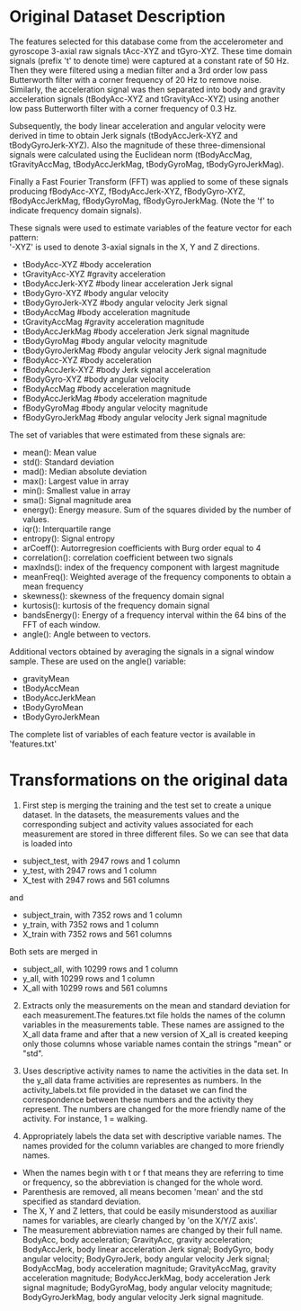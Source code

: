 Original Dataset Description
============================

The features selected for this database come from the accelerometer and gyroscope 3-axial raw signals tAcc-XYZ and tGyro-XYZ. 
These time domain signals (prefix 't' to denote time) were captured at a constant rate of 50 Hz. Then they were filtered using a median 
filter and a 3rd order low pass Butterworth filter with a corner frequency of 20 Hz to remove noise. Similarly, the acceleration signal 
was then separated into body and gravity acceleration signals (tBodyAcc-XYZ and tGravityAcc-XYZ) using another low pass Butterworth filter 
with a corner frequency of 0.3 Hz. 

Subsequently, the body linear acceleration and angular velocity were derived in time to obtain Jerk signals 
(tBodyAccJerk-XYZ and tBodyGyroJerk-XYZ). Also the magnitude of these three-dimensional signals were calculated using the Euclidean norm 
(tBodyAccMag, tGravityAccMag, tBodyAccJerkMag, tBodyGyroMag, tBodyGyroJerkMag). 

Finally a Fast Fourier Transform (FFT) was applied to some of these signals producing fBodyAcc-XYZ, fBodyAccJerk-XYZ, fBodyGyro-XYZ, 
fBodyAccJerkMag, fBodyGyroMag, fBodyGyroJerkMag. (Note the 'f' to indicate frequency domain signals). 

These signals were used to estimate variables of the feature vector for each pattern:  
'-XYZ' is used to denote 3-axial signals in the X, Y and Z directions.

* tBodyAcc-XYZ                    #body acceleration 
* tGravityAcc-XYZ                 #gravity acceleration 
* tBodyAccJerk-XYZ                #body linear acceleration Jerk signal
* tBodyGyro-XYZ                   #body angular velocity 
* tBodyGyroJerk-XYZ               #body angular velocity Jerk signal
* tBodyAccMag                     #body acceleration magnitude
* tGravityAccMag                  #gravity acceleration magnitude
* tBodyAccJerkMag                 #body acceleration Jerk signal magnitude
* tBodyGyroMag                    #body angular velocity magnitude
* tBodyGyroJerkMag                #body angular velocity Jerk signal magnitude
* fBodyAcc-XYZ                    #body acceleration 
* fBodyAccJerk-XYZ                #body Jerk signal acceleration 
* fBodyGyro-XYZ                   #body angular velocity 
* fBodyAccMag                     #body acceleration magnitude
* fBodyAccJerkMag                 #body acceleration magnitude
* fBodyGyroMag                    #body angular velocity magnitude
* fBodyGyroJerkMag                #body angular velocity Jerk signal magnitude

The set of variables that were estimated from these signals are: 

* mean(): Mean value
* std(): Standard deviation
* mad(): Median absolute deviation 
* max(): Largest value in array
* min(): Smallest value in array
* sma(): Signal magnitude area
* energy(): Energy measure. Sum of the squares divided by the number of values. 
* iqr(): Interquartile range 
* entropy(): Signal entropy
* arCoeff(): Autorregresion coefficients with Burg order equal to 4
* correlation(): correlation coefficient between two signals
* maxInds(): index of the frequency component with largest magnitude
* meanFreq(): Weighted average of the frequency components to obtain a mean frequency
* skewness(): skewness of the frequency domain signal 
* kurtosis(): kurtosis of the frequency domain signal 
* bandsEnergy(): Energy of a frequency interval within the 64 bins of the FFT of each window.
* angle(): Angle between to vectors.

Additional vectors obtained by averaging the signals in a signal window sample. These are used on the angle() variable:

* gravityMean
* tBodyAccMean
* tBodyAccJerkMean
* tBodyGyroMean
* tBodyGyroJerkMean

The complete list of variables of each feature vector is available in 'features.txt'


Transformations on the original data
====================================

1) First step is merging the training and the test set to create a unique dataset. In the datasets, the measurements values and the corresponding subject and activity values associated for each measurement are stored in three different files. So we can see that data is loaded into 

* subject_test, with 2947 rows and 1 column
* y_test, with 2947 rows and 1 column
* X_test with 2947 rows and 561 columns

and 

* subject_train, with 7352 rows and 1 column
* y_train, with 7352 rows and 1 column
* X_train with 7352 rows and 561 columns

Both sets are merged in

* subject_all, with 10299 rows and 1 column
* y_all, with 10299 rows and 1 column
* X_all with 10299 rows and 561 columns


2) Extracts only the measurements on the mean and standard deviation for each measurement.The features.txt file holds the names of the column variables in the measurements table. These names are assigned to the X_all data frame and after that a new version of X_all is created keeping only those columns whose variable names contain the strings "mean" or "std".

3) Uses descriptive activity names to name the activities in the data set. In the y_all data frame activities are representes as numbers. In the activity_labels.txt file provided in the dataset we can find the correspondence between these numbers and the activity they represent. The numbers are changed for the more friendly name of the activity. For instance, 1 = walking. 

4) Appropriately labels the data set with descriptive variable names. The names provided for the column variables are changed to more friendly names. 

* When the names begin with t or f that means they are referring to time or frequency, so the abbreviation is changed for the whole word. 
* Parenthesis are removed, all means becomen 'mean' and the std specified as standard deviation. 
* The X, Y and Z letters, that could be easily misunderstood as auxiliar names for variables, are clearly changed by 'on the X/Y/Z axis'.
* The measurement abbreviation names are changed by their full name. BodyAcc, body acceleration; GravityAcc, gravity acceleration; BodyAccJerk, body linear acceleration Jerk signal; BodyGyro, body angular velocity; BodyGyroJerk, body angular velocity Jerk signal; BodyAccMag, body acceleration magnitude; GravityAccMag, gravity acceleration magnitude; BodyAccJerkMag, body acceleration Jerk signal magnitude; BodyGyroMag, body angular velocity magnitude; BodyGyroJerkMag, body angular velocity Jerk signal magnitude. 

